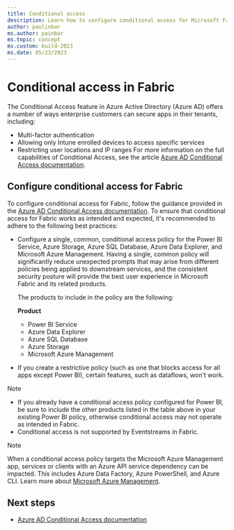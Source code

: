 ```yaml
---
title: Conditional access
description: Learn how to configure conditional access for Microsoft Fabric.
author: paulinbar
ms.author: painbar
ms.topic: concept
ms.custom: build-2023
ms.date: 05/23/2023
---
```


# Conditional access in Fabric

The Conditional Access feature in Azure Active Directory (Azure AD) offers a number of ways enterprise customers can secure apps in their tenants, including:

- Multi-factor authentication
- Allowing only Intune enrolled devices to access specific services
- Restricting user locations and IP ranges
For more information on the full capabilities of Conditional Access, see the article [Azure AD Conditional Access documentation](/azure/active-directory/conditional-access/).


## Configure conditional access for Fabric

To configure conditional access for Fabric, follow the guidance provided in the [Azure AD Conditional Access documentation](/azure/active-directory/conditional-access/). To ensure that conditional access for Fabric works as intended and expected, it's recommended to adhere to the following best practices:

* Configure a single, common, conditional access policy for the Power BI Service, Azure Storage, Azure SQL Database, Azure Data Explorer, and Microsoft Azure Management. Having a single, common policy will significantly reduce unexpected prompts that may arise from different policies being applied to downstream services, and the consistent security posture will provide the best user experience in Microsoft Fabric and its related products. 

    The products to include in the policy are the following: 

    **Product**
    * Power BI Service
    * Azure Data Explorer
    * Azure SQL Database
    * Azure Storage
    * Microsoft Azure Management

* If you create a restrictive policy (such as one that blocks access for all apps except Power BI), certain features, such as dataflows, won't work.

> [!NOTE]
>- If you already have a conditional access policy configured for Power BI, be sure to include the other products listed in the table above in your existing Power BI policy, otherwise conditional access may not operate as intended in Fabric.
>- Conditional access is not supported by Eventstreams in Fabric.

> [!NOTE]
> When a conditional access policy targets the Microsoft Azure Management app, services or clients with an Azure API service dependency can be impacted. This includes Azure Data Factory, Azure PowerShell, and Azure CLI. Learn more about [Microsoft Azure Management](/azure/active-directory/conditional-access/concept-conditional-access-cloud-apps#microsoft-azure-management).

## Next steps

* [Azure AD Conditional Access documentation](/azure/active-directory/conditional-access/)
